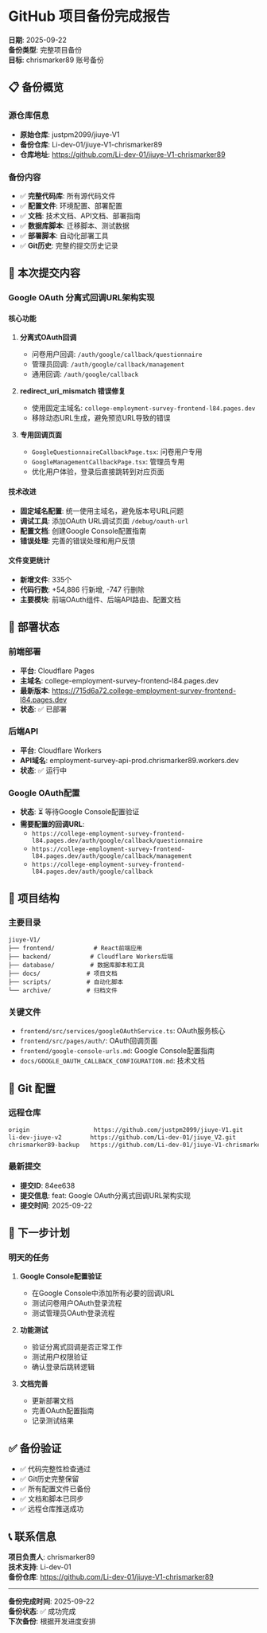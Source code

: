 # GitHub 项目备份完成报告

**日期**: 2025-09-22  
**备份类型**: 完整项目备份  
**目标**: chrismarker89 账号备份  

## 📋 备份概览

### 源仓库信息
- **原始仓库**: justpm2099/jiuye-V1
- **备份仓库**: Li-dev-01/jiuye-V1-chrismarker89
- **仓库地址**: https://github.com/Li-dev-01/jiuye-V1-chrismarker89

### 备份内容
- ✅ **完整代码库**: 所有源代码文件
- ✅ **配置文件**: 环境配置、部署配置
- ✅ **文档**: 技术文档、API文档、部署指南
- ✅ **数据库脚本**: 迁移脚本、测试数据
- ✅ **部署脚本**: 自动化部署工具
- ✅ **Git历史**: 完整的提交历史记录

## 🎯 本次提交内容

### Google OAuth 分离式回调URL架构实现

#### 核心功能
1. **分离式OAuth回调**
   - 问卷用户回调: `/auth/google/callback/questionnaire`
   - 管理员回调: `/auth/google/callback/management`
   - 通用回调: `/auth/google/callback`

2. **redirect_uri_mismatch 错误修复**
   - 使用固定主域名: `college-employment-survey-frontend-l84.pages.dev`
   - 移除动态URL生成，避免预览URL导致的错误

3. **专用回调页面**
   - `GoogleQuestionnaireCallbackPage.tsx`: 问卷用户专用
   - `GoogleManagementCallbackPage.tsx`: 管理员专用
   - 优化用户体验，登录后直接跳转到对应页面

#### 技术改进
- **固定域名配置**: 统一使用主域名，避免版本号URL问题
- **调试工具**: 添加OAuth URL调试页面 `/debug/oauth-url`
- **配置文档**: 创建Google Console配置指南
- **错误处理**: 完善的错误处理和用户反馈

#### 文件变更统计
- **新增文件**: 335个
- **代码行数**: +54,886 行新增, -747 行删除
- **主要模块**: 前端OAuth组件、后端API路由、配置文档

## 🚀 部署状态

### 前端部署
- **平台**: Cloudflare Pages
- **主域名**: college-employment-survey-frontend-l84.pages.dev
- **最新版本**: https://715d6a72.college-employment-survey-frontend-l84.pages.dev
- **状态**: ✅ 已部署

### 后端API
- **平台**: Cloudflare Workers
- **API域名**: employment-survey-api-prod.chrismarker89.workers.dev
- **状态**: ✅ 运行中

### Google OAuth配置
- **状态**: ⏳ 等待Google Console配置验证
- **需要配置的回调URL**:
  - `https://college-employment-survey-frontend-l84.pages.dev/auth/google/callback/questionnaire`
  - `https://college-employment-survey-frontend-l84.pages.dev/auth/google/callback/management`
  - `https://college-employment-survey-frontend-l84.pages.dev/auth/google/callback`

## 📁 项目结构

### 主要目录
```
jiuye-V1/
├── frontend/           # React前端应用
├── backend/           # Cloudflare Workers后端
├── database/          # 数据库脚本和工具
├── docs/             # 项目文档
├── scripts/          # 自动化脚本
└── archive/          # 归档文件
```

### 关键文件
- `frontend/src/services/googleOAuthService.ts`: OAuth服务核心
- `frontend/src/pages/auth/`: OAuth回调页面
- `frontend/google-console-urls.md`: Google Console配置指南
- `docs/GOOGLE_OAUTH_CALLBACK_CONFIGURATION.md`: 技术文档

## 🔄 Git 配置

### 远程仓库
```bash
origin                  https://github.com/justpm2099/jiuye-V1.git
li-dev-jiuye-v2        https://github.com/Li-dev-01/jiuye_V2.git
chrismarker89-backup   https://github.com/Li-dev-01/jiuye-V1-chrismarker89.git
```

### 最新提交
- **提交ID**: 84ee638
- **提交信息**: feat: Google OAuth分离式回调URL架构实现
- **提交时间**: 2025-09-22

## 📝 下一步计划

### 明天的任务
1. **Google Console配置验证**
   - 在Google Console中添加所有必要的回调URL
   - 测试问卷用户OAuth登录流程
   - 测试管理员OAuth登录流程

2. **功能测试**
   - 验证分离式回调是否正常工作
   - 测试用户权限验证
   - 确认登录后跳转逻辑

3. **文档完善**
   - 更新部署文档
   - 完善OAuth配置指南
   - 记录测试结果

## ✅ 备份验证

- ✅ 代码完整性检查通过
- ✅ Git历史完整保留
- ✅ 所有配置文件已备份
- ✅ 文档和脚本已同步
- ✅ 远程仓库推送成功

## 📞 联系信息

**项目负责人**: chrismarker89  
**技术支持**: Li-dev-01  
**备份仓库**: https://github.com/Li-dev-01/jiuye-V1-chrismarker89  

---

**备份完成时间**: 2025-09-22  
**备份状态**: ✅ 成功完成  
**下次备份**: 根据开发进度安排
